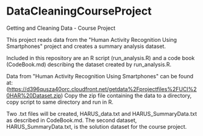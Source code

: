 # DataCleaningCourseProject
Getting and Cleaning Data - Course Project

This project reads data from the "Human Activity Recognition Using Smartphones" project and creates a summary analysis dataset.

Included in this repository are an R script (run_analysis.R) and a code book (CodeBook.md) describing the dataset created by run_analysis.R.

Data from "Human Activity Recognition Using Smartphones" can be found at:
   (https://d396qusza40orc.cloudfront.net/getdata%2Fprojectfiles%2FUCI%20HAR%20Dataset.zip)
   Copy the zip file containing the data to a directory, copy script to same directory and run in R.
   
   Two .txt files will be created, HARUS_data.txt and HARUS_SummaryData.txt as described in CodeBook.md.
   The second dataset, HARUS_SummaryData.txt, is the solution dataset for the course project.
